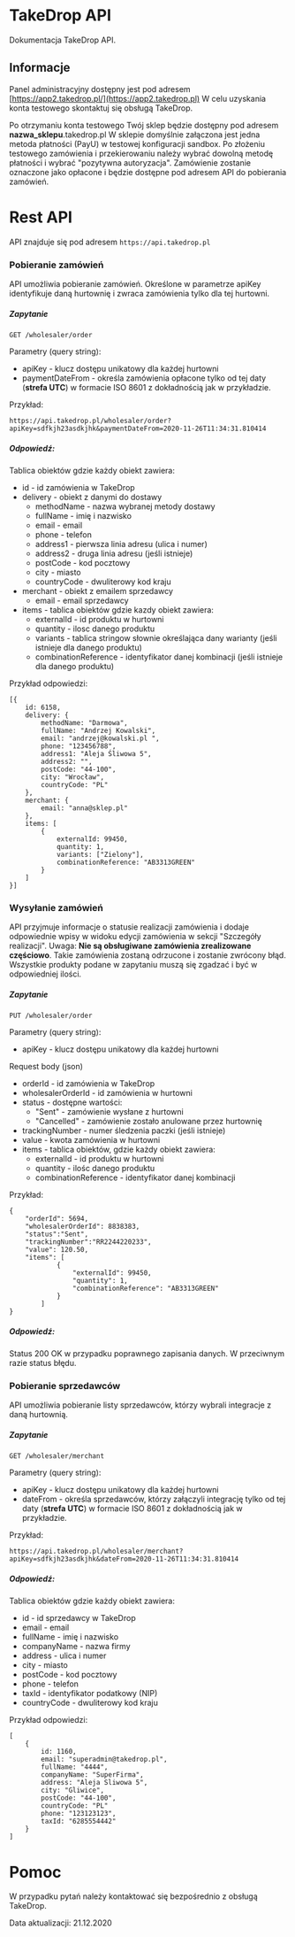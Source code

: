 # TakeDrop API

Dokumentacja TakeDrop API.

## Informacje

Panel administracyjny dostępny jest pod adresem [https://app2.takedrop.pl/](https://app2.takedrop.pl)
W celu uzyskania konta testowego skontaktuj się obsługą TakeDrop.

Po otrzymaniu konta testowego Twój sklep będzie dostępny pod adresem **nazwa_sklepu**.takedrop.pl
W sklepie domyślnie załączona jest jedna metoda płatności (PayU) w testowej konfiguracji sandbox. Po złożeniu testowego zamówienia i przekierowaniu należy wybrać dowolną metodę płatności i wybrać "pozytywna autoryzacja". Zamówienie zostanie oznaczone jako opłacone i będzie dostępne pod adresem API do pobierania zamówień.

# Rest API

API znajduje się pod adresem `https://api.takedrop.pl`

### Pobieranie zamówień

API umożliwia pobieranie zamówień. Określone w parametrze apiKey identyfikuje daną hurtownię i zwraca zamówienia tylko dla tej hurtowni.

##### Zapytanie

`GET /wholesaler/order`

Parametry (query string):

- apiKey - klucz dostępu unikatowy dla każdej hurtowni
- paymentDateFrom - określa zamówienia opłacone tylko od tej daty (**strefa UTC**) w formacie ISO 8601 z dokładnością jak w przykładzie.

Przykład:

```
https://api.takedrop.pl/wholesaler/order?apiKey=sdfkjh23asdkjhk&paymentDateFrom=2020-11-26T11:34:31.810414
```

##### Odpowiedź:

Tablica obiektów gdzie każdy obiekt zawiera:

- id - id zamówienia w TakeDrop
- delivery - obiekt z danymi do dostawy
  - methodName - nazwa wybranej metody dostawy
  - fullName - imię i nazwisko
  - email - email
  - phone - telefon
  - address1 - pierwsza linia adresu (ulica i numer)
  - address2 - druga linia adresu (jeśli istnieje)
  - postCode - kod pocztowy
  - city - miasto
  - countryCode - dwuliterowy kod kraju
- merchant - obiekt z emailem sprzedawcy
  - email - email sprzedawcy
- items - tablica obiektów gdzie kazdy obiekt zawiera:
  - externalId - id produktu w hurtowni
  - quantity - ilosc danego produktu
  - variants - tablica stringow słownie określająca dany warianty (jeśli istnieje dla danego produktu)
  - combinationReference - identyfikator danej kombinacji (jeśli istnieje dla danego produktu)

Przykład odpowiedzi:

```
[{
    id: 6158,
    delivery: {
        methodName: "Darmowa",
        fullName: "Andrzej Kowalski",
        email: "andrzej@kowalski.pl ",
        phone: "123456788",
        address1: "Aleja Śliwowa 5",
        address2: "",
        postCode: "44-100",
        city: "Wrocław",
        countryCode: "PL"
    },
    merchant: {
        email: "anna@sklep.pl"
    },
    items: [
        {
            externalId: 99450,
            quantity: 1,
            variants: ["Zielony"],
            combinationReference: "AB3313GREEN"
        }
    ]
}]
```

### Wysyłanie zamówień

API przyjmuje informacje o statusie realizacji zamówienia i dodaje odpowiednie wpisy w widoku edycji zamówienia w sekcji "Szczegóły realizacji".
Uwaga: **Nie są obsługiwane zamówienia zrealizowane częściowo**. Takie zamówienia zostaną odrzucone i zostanie zwrócony błąd.
Wszystkie produkty podane w zapytaniu muszą się zgadzać i być w odpowiedniej ilości.

##### Zapytanie

`PUT /wholesaler/order`

Parametry (query string):

- apiKey - klucz dostępu unikatowy dla każdej hurtowni

Request body (json)

- orderId - id zamówienia w TakeDrop
- wholesalerOrderId - id zamówienia w hurtowni
- status - dostępne wartości:
  - "Sent" - zamówienie wysłane z hurtowni
  - "Cancelled" - zamówienie zostało anulowane przez hurtownię
- trackingNumber - numer śledzenia paczki (jeśli istnieje)
- value - kwota zamówienia w hurtowni
- items - tablica obiektów, gdzie każdy obiekt zawiera:
  - externalId - id produktu w hurtowni
  - quantity - ilośc danego produktu
  - combinationReference - identyfikator danej kombinacji

Przykład:

```
{
    "orderId": 5694,
    "wholesalerOrderId": 8838383,
    "status":"Sent",
    "trackingNumber":"RR2244220233",
    "value": 120.50,
    "items": [
            {
                "externalId": 99450,
                "quantity": 1,
                "combinationReference": "AB3313GREEN"
            }
        ]
}
```

##### Odpowiedź:

Status 200 OK w przypadku poprawnego zapisania danych. W przeciwnym razie status błędu.

### Pobieranie sprzedawców

API umożliwia pobieranie listy sprzedawców, którzy wybrali integracje z daną hurtownią.

##### Zapytanie

`GET /wholesaler/merchant`

Parametry (query string):

- apiKey - klucz dostępu unikatowy dla każdej hurtowni
- dateFrom - określa sprzedawców, którzy załączyli integrację tylko od tej daty (**strefa UTC**) w formacie ISO 8601 z dokładnością jak w przykładzie.

Przykład:

```https://api.takedrop.pl/wholesaler/merchant?apiKey=sdfkjh23asdkjhk&dateFrom=2020-11-26T11:34:31.810414```

##### Odpowiedź:

Tablica obiektów gdzie każdy obiekt zawiera:

- id - id sprzedawcy w TakeDrop
- email - email
- fullName - imię i nazwisko
- companyName - nazwa firmy
- address - ulica i numer
- city - miasto
- postCode - kod pocztowy
- phone - telefon
- taxId - identyfikator podatkowy (NIP)
- countryCode - dwuliterowy kod kraju

Przykład odpowiedzi:

```
[
    {
        id: 1160,
        email: "superadmin@takedrop.pl",
        fullName: "4444",
        companyName: "SuperFirma",
        address: "Aleja Sliwowa 5",
        city: "Gliwice",
        postCode: "44-100",
        countryCode: "PL"
        phone: "123123123",
        taxId: "6285554442"
    }
]
```

# Pomoc

W przypadku pytań należy kontaktować się bezpośrednio z obsługą TakeDrop.

Data aktualizacji: 21.12.2020
